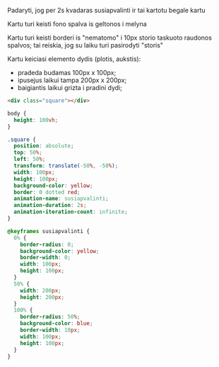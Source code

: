Padaryti, jog per 2s kvadaras susiapvalinti ir tai kartotu begale kartu

Kartu turi keisti fono spalva is geltonos i melyna

Kartu turi keisti borderi is "nematomo" i 10px storio taskuoto raudonos spalvos; tai reiskia, jog su laiku turi pasirodyti "storis"

Kartu keiciasi elemento dydis (plotis, aukstis):

- pradeda budamas 100px x 100px;
- ipusejus laikui tampa 200px x 200px;
- baigiantis laikui grizta i pradini dydi;

```html
<div class="square"></div>
```

```css
body {
  height: 100vh;
}

.square {
  position: absolute;
  top: 50%;
  left: 50%;
  transform: translate(-50%, -50%);
  width: 100px;
  height: 100px;
  background-color: yellow;
  border: 0 dotted red;
  animation-name: susiapvalinti;
  animation-duration: 2s;
  animation-iteration-count: infinite;
}

@keyframes susiapvalinti {
  0% {
    border-radius: 0;
    background-color: yellow;
    border-width: 0;
    width: 100px;
    height: 100px;
  }
  50% {
    width: 200px;
    height: 200px;
  }
  100% {
    border-radius: 50%;
    background-color: blue;
    border-width: 10px;
    width: 100px;
    height: 100px;
  }
}
```
